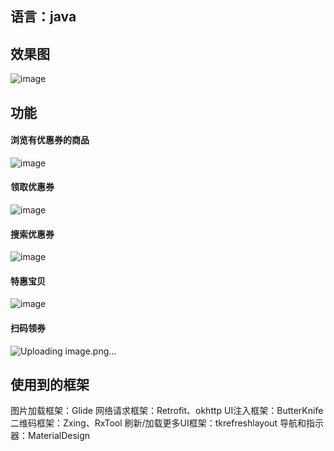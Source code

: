 ## 语言：java

## 效果图
![image](https://github.com/wykfff/Taobao-android/assets/82668684/58cd13ce-a226-4f2c-87e4-49f09d85fce6)



## 功能

#### 浏览有优惠券的商品
![image](https://github.com/wykfff/Taobao-android/assets/82668684/3d4798a1-d328-45f9-bbd8-a7444d2690e3)


#### 领取优惠券
![image](https://github.com/wykfff/Taobao-android/assets/82668684/df83cfb5-43db-4dd0-9de1-04aad5d9520e)


#### 搜索优惠券
![image](https://github.com/wykfff/Taobao-android/assets/82668684/5b06f0c1-6e02-4005-8b1b-c2b145ff937e)


#### 特惠宝贝
![image](https://github.com/wykfff/Taobao-android/assets/82668684/fab9a93d-cb60-487a-9145-dfa179548ede)

#### 扫码领券
![Uploading image.png…]()



## 使用到的框架
图片加载框架：Glide
网络请求框架：Retrofit、okhttp
UI注入框架：ButterKnife
二维码框架：Zxing、RxTool
刷新/加载更多UI框架：tkrefreshlayout
导航和指示器：MaterialDesign
